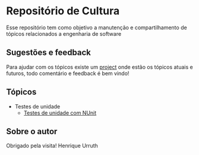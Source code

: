 # Repositório de Cultura
Esse repositório tem como objetivo a manutenção e compartilhamento de tópicos relacionados a engenharia de software

## Sugestões e feedback
Para ajudar com os tópicos existe um [project](https://github.com/henriqueu96/cultura/projects/1) onde estão os tópicos atuais e futuros, todo comentário e feedback é bem vindo!

## Tópicos
- Testes de unidade 
    - [Testes de unidade com NUnit](https://github.com/henriqueu96/cultura/blob/nunit/Testes%20de%20unidade/Testes%20com%20NUnit.md)

## Sobre o autor

Obrigado pela visita!
Henrique Urruth
